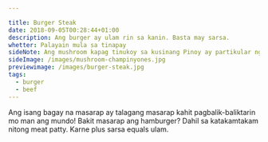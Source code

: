 ```yaml
---

title: Burger Steak
date: 2018-09-05T00:28:44+01:00
description: Ang burger ay ulam rin sa kanin. Basta may sarsa.
whetter: Palayain mula sa tinapay
sideNote: Ang mushroom kapag tinukoy sa kusinang Pinoy ay partikular ng tumutukoy sa button mushroom o champiñones.
sideImage: /images/mushroom-champinyones.jpg
previewimage: /images/burger-steak.jpg
tags:
  - burger
  - beef
---
```


Ang isang bagay na masarap ay talagang masarap kahit pagbalik-baliktarin mo man ang mundo! Bakit masarap ang hamburger? Dahil sa katakamtakam nitong meat patty. Karne plus sarsa equals ulam.
